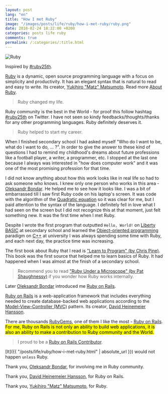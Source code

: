 ```yaml
---
layout: post
lang: "en"
title: "How I met Ruby"
image: "/images/posts/life/ruby/how-i-met-ruby/ruby.png"
date: 2018-02-24 18:22:00 +0200
categories: posts life ruby
comments: true
permalink: /:categories/:title.html
---
```


<div class="picture">
  <img src="{{ "/images/posts/life/ruby/how-i-met-ruby/ruby160x160.png" | absolute_url }}" title="Ruby">
</div>

Inspired by [#ruby25th](https://twitter.com/hashtag/ruby25th).

[Ruby](https://www.ruby-lang.org) is a dynamic, open source programming language with a focus on simplicity and productivity. It has an elegant syntax that is natural to read and easy to write.
Its creator, [Yukihiro "Matz" Matsumoto](https://twitter.com/yukihiro_matz).
Read more [About Ruby](https://www.ruby-lang.org/en/about).

> Ruby changed my life.

Ruby community is the best in the World - for proof this follow hashtag [#ruby25th](https://twitter.com/hashtag/ruby25th) on Twitter.
I have not seen so kindy feedbacks/thoughts/thanks for any other programming languages.
Ruby definitely deserves it.

> Ruby helped to start my career.

When I finished secondary school I had asked myself "Who do I want to be, what do I want to do, ... ?".
In order to give the answer to these kind of questions I had to remind my childhood's dreams about future professions like a football player, a writer, a programmer, etc.
I stopped at the last one because I always was interested in "how does computer work" and it was one of the most promising profession for that time.

I did not know anything about how this work looks like in real life so had to ask someone who knows.
I knew only one person who works in this area - [Oleksandr Bondar](https://medium.com/@kiosan).
He helped me to see how it looks like.
I was a bit of embarrassed till I saw first Ruby code on his laptop's screen.
It was code with the algorithm of the [Quadratic equation](https://en.wikipedia.org/wiki/Quadratic_equation) so it was clear for me, but I paid attention to the syntax of the language.
I definitely fell in love what I had seen on the screen but I did not recognize this at that moment, just felt something new.
It was the first time when I met Ruby.

Despite I wrote the first program that outputted `Hello, World!` on [Liberty BASIC](http://libertybasic.com) at secondary school and learned the [Object-oriented programming](https://en.wikipedia.org/wiki/Object-oriented_programming) paradigm on [C++](https://isocpp.org) at university I was always spending some time with Ruby, and each next day, the practice time was increasing.

The first book about Ruby that I read is ["Learn to Program" (by Chris Pine)](https://pine.fm/LearnToProgram).
This book was the first source that helped me to learn basics of Ruby.
It had happened when I was almost at the finish of a secondary school.

> Recommend you to read ["Ruby Under a Microscope" (by Pat Shaughnessy)](http://patshaughnessy.net/ruby-under-a-microscope) if you wonder how Ruby works internally.

Later [Oleksandr Bondar](https://medium.com/@kiosan) introduced me [Ruby on Rails](http://rubyonrails.org).

[Ruby on Rails](https://github.com/rails/rails/blob/master/README.md) is a web-application framework that includes everything needed to create database-backed web applications according to the [Model-View-Controller (MVC)](http://en.wikipedia.org/wiki/Model-view-controller) pattern.
Its creator, [David Heinemeier Hansson](https://twitter.com/dhh).

There are thousands [RubyGems](https://rubygems.org), one of them I like the most - [Ruby on Rails](https://rubygems.org/gems/rails).
<mark>For me, Ruby on Rails is not only an ability to build web applications, it is also an ability to make a contribution to Ruby community and the World.</mark>

> I proud to be a [Ruby on Rails Contributor](http://contributors.rubyonrails.org/contributors/bogdanvlviv/commits).

[It]({{ "/posts/life/ruby/how-i-met-ruby.html" | absolute_url }}) would not happen `unless` Ruby.

Thank you, [Oleksandr Bondar](https://medium.com/@kiosan), for involving me in Ruby community.

Thank you, [David Heinemeier Hansson](https://twitter.com/dhh), for Ruby on Rails.

Thank you, [Yukihiro "Matz" Matsumoto](https://twitter.com/yukihiro_matz), for Ruby.
